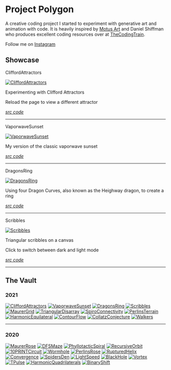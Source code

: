 # Project Polygon

A creative coding project I started to experiment with generative art and animation with code. It is heavily inspired by [Motus Art](https://owenmcateer.github.io/Motus-Art/) and Daniel Shiffman who produces excellent coding resources over at [TheCodingTrain](https://thecodingtrain.com/).

Follow me on [Instagram](https://www.instagram.com/pr0jectpolygon/)

## Showcase

CliffordAttractors

[![CliffordAttractors][CliffordAttractors-preview]][CliffordAttractors]

Experimenting with Clifford Attractors 

Reload the page to view a different attractor

[*src code*][CliffordAttractors-code]

---

VaporwaveSunset

[![VaporwaveSunset][VaporwaveSunset-preview]][VaporwaveSunset]

My version of the classic vaporwave sunset

[*src code*][VaporwaveSunset-code]

---

DragonsRing

[![DragonsRing][DragonsRing-preview]][DragonsRing]

Using four Dragon Curves, also known as the Heighway dragon, to create a ring

[*src code*][DragonsRing-code]

---

Scribbles

[![Scribbles][Scribbles-preview]][Scribbles]

Triangular scribbles on a canvas

Click to switch between dark and light mode

[*src code*][Scribbles-code]

---

## The Vault

### 2021

[![CliffordAttractors][CliffordAttractors-preview]][CliffordAttractors]
[![VaporwaveSunset][VaporwaveSunset-preview]][VaporwaveSunset]
[![DragonsRing][DragonsRing-preview]][DragonsRing]
[![Scribbles][Scribbles-preview]][Scribbles]
[![MaurerGrid][MaurerGrid-preview]][MaurerGrid]
[![TriangularDisarray][TriangularDisarray-preview]][TriangularDisarray]
[![SpiroConnectivity][SpiroConnectivity-preview]][SpiroConnectivity]
[![PerlinsTerrain][PerlinsTerrain-preview]][PerlinsTerrain]
[![HarmonicEquilateral][HarmonicEquilateral-preview]][HarmonicEquilateral]
[![ContourFlow][ContourFlow-preview]][ContourFlow]
[![CollatzConjecture][CollatzConjecture-preview]][CollatzConjecture]
[![Walkers][Walkers-preview]][Walkers]

---

### 2020

[![MaurerRose][MaurerRose-preview]][MaurerRose]
[![DFSMaze][DFSMaze-preview]][DFSMaze]
[![PhyllotacticSpiral][PhyllotacticSpiral-preview]][PhyllotacticSpiral]
[![RecursiveOrbit][RecursiveOrbit-preview]][RecursiveOrbit]
[![10PRINTCircuit][10PRINTCircuit-preview]][10PRINTCircuit]
[![Wormhole][Wormhole-preview]][Wormhole]
[![PerlinsRose][PerlinsRose-preview]][PerlinsRose]
[![RupturedHelix][RupturedHelix-preview]][RupturedHelix]
[![Convergence][Convergence-preview]][Convergence]
[![SpidersDen][SpidersDen-preview]][SpidersDen]
[![LightSpeed][LightSpeed-preview]][LightSpeed]
[![BlackHole][BlackHole-preview]][BlackHole]
[![Vortex][Vortex-preview]][Vortex]
[![TPulse][TPulse-preview]][TPulse]
[![HarmonicQuadrilaterals][HarmonicQuadrilaterals-preview]][HarmonicQuadrilaterals]
[![BinaryShift][BinaryShift-preview]][BinaryShift]

<!-- 2021 -->

[CliffordAttractors]: https://amriarshad.github.io/Project-Polygon/src/CliffordAttractors/index
[CliffordAttractors-code]: https://github.com/AmriArshad/Project-Polygon/tree/main/src/CliffordAttractors/sketch.js
[CliffordAttractors-preview]: ./assets/img/resized/CliffordAttractors_200x200.png
[VaporwaveSunset]: https://amriarshad.github.io/Project-Polygon/src/VaporwaveSunset/index
[VaporwaveSunset-code]: https://github.com/AmriArshad/Project-Polygon/tree/main/src/VaporwaveSunset/sketch.js
[VaporwaveSunset-preview]: ./assets/img/resized/VaporwaveSunset_200x200.png
[DragonsRing]: https://amriarshad.github.io/Project-Polygon/src/DragonsRing/index
[DragonsRing-code]: https://github.com/AmriArshad/Project-Polygon/tree/main/src/DragonsRing/sketch.js
[DragonsRing-preview]: ./assets/img/resized/DragonsRing_200x200.png
[Scribbles]: https://amriarshad.github.io/Project-Polygon/src/Scribbles/index
[Scribbles-code]: https://github.com/AmriArshad/Project-Polygon/tree/main/src/Scribbles/sketch.js
[Scribbles-preview]: ./assets/img/resized/Scribbles_200x200.png
[MaurerGrid]: https://amriarshad.github.io/Project-Polygon/src/MaurerGrid/index
[MaurerGrid-code]: https://github.com/AmriArshad/Project-Polygon/tree/main/src/MaurerGrid/sketch.js
[MaurerGrid-preview]: ./assets/img/resized/MaurerGrid_200x200.png
[TriangularDisarray]: https://amriarshad.github.io/Project-Polygon/src/TriangularDisarray/index
[TriangularDisarray-code]: https://github.com/AmriArshad/Project-Polygon/tree/main/src/TriangularDisarray/sketch.js
[TriangularDisarray-preview]: ./assets/img/resized/TriangularDisarray_200x200.png
[SpiroConnectivity]: https://amriarshad.github.io/Project-Polygon/src/SpiroConnectivity/index
[SpiroConnectivity-code]: https://github.com/AmriArshad/Project-Polygon/tree/main/src/SpiroConnectivity/sketch.js
[SpiroConnectivity-preview]: ./assets/img/resized/SpiroConnectivity_200x200.png
[PerlinsTerrain]: https://amriarshad.github.io/Project-Polygon/src/PerlinsTerrain/index
[PerlinsTerrain-code]: https://github.com/AmriArshad/Project-Polygon/tree/main/src/PerlinsTerrain/sketch.js
[PerlinsTerrain-preview]: ./assets/img/resized/PerlinsTerrain_200x200.png
[HarmonicEquilateral]: https://amriarshad.github.io/Project-Polygon/src/HarmonicEquilateral/index
[HarmonicEquilateral-code]: https://github.com/AmriArshad/Project-Polygon/tree/main/src/HarmonicEquilateral/sketch.js
[HarmonicEquilateral-preview]: ./assets/img/resized/HarmonicEquilateral_200x200.png
[ContourFlow]: https://amriarshad.github.io/Project-Polygon/src/ContourFlow/index
[ContourFlow-code]: https://github.com/AmriArshad/Project-Polygon/tree/main/src/ContourFlow/sketch.js
[ContourFlow-preview]: ./assets/img/resized/ContourFlow_200x200.png
[CollatzConjecture]: https://amriarshad.github.io/Project-Polygon/src/CollatzConjecture/index
[CollatzConjecture-code]: https://github.com/AmriArshad/Project-Polygon/tree/main/src/CollatzConjecture/sketch.js
[CollatzConjecture-preview]: ./assets/img/resized/CollatzConjecture_200x200.png
[Walkers]: https://amriarshad.github.io/Project-Polygon/src/Walkers/index
[Walkers-code]: https://github.com/AmriArshad/Project-Polygon/tree/main/src/Walkers/sketch.js
[Walkers-preview]: ./assets/img/resized/Walkers_200x200.png

<!-- 2020 -->

[MaurerRose]: https://amriarshad.github.io/Project-Polygon/src/MaurerRose/index
[MaurerRose-code]: https://github.com/AmriArshad/Project-Polygon/tree/main/src/MaurerRose/sketch.js
[MaurerRose-preview]: ./assets/img/resized/MaurerRose_200x200.png
[DFSMaze]: https://amriarshad.github.io/Project-Polygon/src/DFSMaze/index
[DFSMaze-code]: https://github.com/AmriArshad/Project-Polygon/tree/main/src/DFSMaze/sketch.js
[DFSMaze-preview]: ./assets/img/resized/DFSMaze_200x200.png
[PhyllotacticSpiral]: https://amriarshad.github.io/Project-Polygon/src/PhyllotacticSpiral/index
[PhyllotacticSpiral-code]: https://github.com/AmriArshad/Project-Polygon/tree/main/src/PhyllotacticSpiral/sketch.js
[PhyllotacticSpiral-preview]: ./assets/img/resized/PhyllotacticSpiral_200x200.png
[RecursiveOrbit]: https://amriarshad.github.io/Project-Polygon/src/RecursiveOrbit/index
[RecursiveOrbit-code]: https://github.com/AmriArshad/Project-Polygon/tree/main/src/RecursiveOrbit/sketch.js
[RecursiveOrbit-preview]: ./assets/img/resized/RecursiveOrbit_200x200.png
[10PRINTCircuit]: https://amriarshad.github.io/Project-Polygon/src/10PRINTCircuit/index
[10PRINTCircuit-code]: https://github.com/AmriArshad/Project-Polygon/tree/main/src/10PRINTCircuit/sketch.js
[10PRINTCircuit-preview]: ./assets/img/resized/10PRINTCircuit_200x200.png
[Wormhole]: https://amriarshad.github.io/Project-Polygon/src/Wormhole/index
[Wormhole-code]: https://github.com/AmriArshad/Project-Polygon/tree/main/src/Wormhole/sketch.js
[Wormhole-preview]: ./assets/img/resized/Wormhole_200x200.png
[PerlinsRose]: https://amriarshad.github.io/Project-Polygon/src/PerlinsRose/index
[PerlinsRose-code]: https://github.com/AmriArshad/Project-Polygon/tree/main/src/PerlinsRose/sketch.js
[PerlinsRose-preview]: ./assets/img/resized/PerlinsRose_200x200.png
[RupturedHelix]: https://amriarshad.github.io/Project-Polygon/src/RupturedHelix/index
[RupturedHelix-code]: https://github.com/AmriArshad/Project-Polygon/tree/main/src/RupturedHelix/sketch.js
[RupturedHelix-preview]: ./assets/img/resized/RupturedHelix_200x200.png
[Convergence]: https://amriarshad.github.io/Project-Polygon/src/Convergence/index
[Convergence-code]: https://github.com/AmriArshad/Project-Polygon/tree/main/src/Convergence/sketch.js
[Convergence-preview]: ./assets/img/resized/Convergence_200x200.png
[SpidersDen]: https://amriarshad.github.io/Project-Polygon/src/SpidersDen/index
[SpidersDen-code]: https://github.com/AmriArshad/Project-Polygon/tree/main/src/SpidersDen/sketch.js
[SpidersDen-preview]: ./assets/img/resized/SpidersDen_200x200.png
[LightSpeed]: https://amriarshad.github.io/Project-Polygon/src/LightSpeed/index
[LightSpeed-code]: https://github.com/AmriArshad/Project-Polygon/tree/main/src/LightSpeed/sketch.js
[LightSpeed-preview]: ./assets/img/resized/LightSpeed_200x200.png
[BlackHole]: https://amriarshad.github.io/Project-Polygon/src/BlackHole/index
[BlackHole-code]: https://github.com/AmriArshad/Project-Polygon/tree/main/src/BlackHole/sketch.js
[BlackHole-preview]: ./assets/img/resized/BlackHole_200x200.png
[Vortex]: https://amriarshad.github.io/Project-Polygon/src/Vortex/index
[Vortex-code]: https://github.com/AmriArshad/Project-Polygon/tree/main/src/Vortex/sketch.js
[Vortex-preview]: ./assets/img/resized/Vortex_200x200.png
[TPulse]: https://amriarshad.github.io/Project-Polygon/src/TPulse/index
[TPulse-code]: https://github.com/AmriArshad/Project-Polygon/tree/main/src/TPulse/sketch.js
[TPulse-preview]: ./assets/img/resized/TPulse_200x200.png
[HarmonicQuadrilaterals]: https://amriarshad.github.io/Project-Polygon/src/HarmonicQuadrilaterals/index
[HarmonicQuadrilaterals-code]: https://github.com/AmriArshad/Project-Polygon/tree/main/src/HarmonicQuadrilaterals/sketch.js
[HarmonicQuadrilaterals-preview]: ./assets/img/resized/HarmonicQuadrilaterals_200x200.png
[BinaryShift]: https://amriarshad.github.io/Project-Polygon/src/BinaryShift/index
[BinaryShift-code]: https://github.com/AmriArshad/Project-Polygon/tree/main/src/BinaryShift/sketch.js
[BinaryShift-preview]: ./assets/img/resized/BinaryShift_200x200.png
